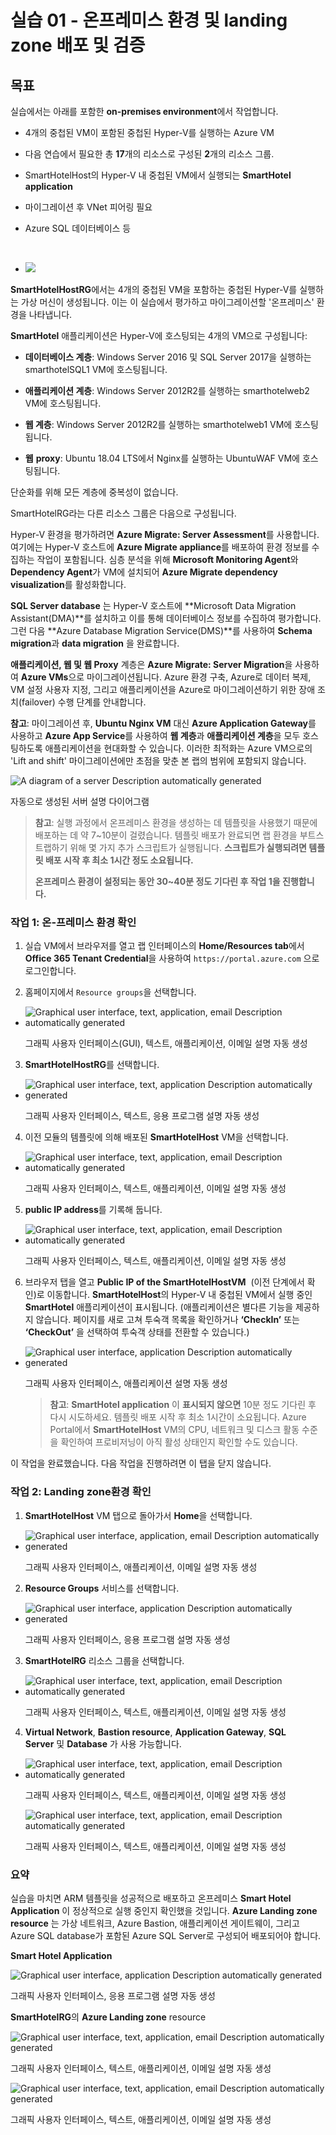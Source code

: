 # 실습 01 - 온프레미스 환경 및 landing zone 배포 및 검증

## 목표

실습에서는 아래를 포함한 **on-premises environment**에서 작업합니다.

- 4개의 중첩된 VM이 포함된 중첩된 Hyper-V를 실행하는 Azure VM

- 다음 연습에서 필요한 총 **17**개의 리소스로 구성된 **2**개의 리소스
  그룹.

- SmartHotelHost의 Hyper-V 내 중첩된 VM에서 실행되는 **SmartHotel
  application**

- 마이그레이션 후 VNet 피어링 필요

- Azure SQL 데이터베이스 등

&nbsp;

- ![](./media/image1.jpg)

**SmartHotelHostRG**에서는 4개의 중첩된 VM을 포함하는 중첩된 Hyper-V를
실행하는 가상 머신이 생성됩니다. 이는 이 실습에서 평가하고
마이그레이션할 '온프레미스' 환경을 나타냅니다.

**SmartHotel** 애플리케이션은 Hyper-V에 호스팅되는 4개의 VM으로
구성됩니다:

- **데이터베이스 계층**: Windows Server 2016 및 SQL Server 2017을
  실행하는 smarthotelSQL1 VM에 호스팅됩니다.

- **애플리케이션 계층**: Windows Server 2012R2를 실행하는 smarthotelweb2
  VM에 호스팅됩니다.

- **웹 계층**: Windows Server 2012R2를 실행하는 smarthotelweb1 VM에
  호스팅됩니다.

- **웹** **proxy**: Ubuntu 18.04 LTS에서 Nginx를 실행하는 UbuntuWAF VM에
  호스팅됩니다.

단순화를 위해 모든 계층에 중복성이 없습니다.

SmartHotelRG라는 다른 리소스 그룹은 다음으로 구성됩니다.

Hyper-V 환경을 평가하려면 **Azure Migrate: Server Assessment**를
사용합니다. 여기에는 Hyper-V 호스트에 **Azure Migrate appliance**를
배포하여 환경 정보를 수집하는 작업이 포함됩니다. 심층 분석을 위해
**Microsoft Monitoring Agent**와 **Dependency Agent**가 VM에 설치되어
**Azure Migrate dependency visualization**를 활성화합니다.

**SQL Server database** 는 Hyper-V 호스트에 **Microsoft Data Migration
Assistant(DMA)**를 설치하고 이를 통해 데이터베이스 정보를 수집하여
평가합니다. 그런 다음 **Azure Database Migration Service(DMS)**를
사용하여 **Schema migration**과 **data migration** 을 완료합니다.

**애플리케이션, 웹 및 웹 Proxy** 계층은 **Azure Migrate: Server
Migration**을 사용하여 **Azure VMs**으로 마이그레이션됩니다. Azure 환경
구축, Azure로 데이터 복제, VM 설정 사용자 지정, 그리고 애플리케이션을
Azure로 마이그레이션하기 위한 장애 조치(failover) 수행 단계를
안내합니다.

**참고**: 마이그레이션 후, **Ubuntu Nginx VM** 대신 **Azure Application
Gateway**를 사용하고 **Azure App Service**를 사용하여 **웹 계층**과
**애플리케이션 계층**을 모두 호스팅하도록 애플리케이션을 현대화할 수
있습니다. 이러한 최적화는 Azure VM으로의 'Lift and shift'
마이그레이션에만 초점을 맞춘 본 랩의 범위에 포함되지 않습니다.

![A diagram of a server Description automatically
generated](./media/image2.jpg)

자동으로 생성된 서버 설명 다이어그램

> **참고**: 실행 과정에서 온프레미스 환경을 생성하는 데 템플릿을
> 사용했기 때문에 배포하는 데 약 7~10분이 걸렸습니다. 템플릿 배포가
> 완료되면 랩 환경을 부트스트랩하기 위해 몇 가지 추가 스크립트가
> 실행됩니다. **스크립트가 실행되려면 템플릿 배포 시작 후 최소 1시간
> 정도 소요됩니다.**
>
> **온프레미스 환경이 설정되는 동안 30~40분 정도 기다린 후 작업 1을
> 진행합니다.**

### 작업 1: 온-프레미스 환경 확인

1.  실습 VM에서 브라우저를 열고 랩 인터페이스의 **Home/Resources
    tab**에서 **Office 365 Tenant Credential**을 사용하여
    `https://portal.azure.com` 으로 로그인합니다.

2.  홈페이지에서 `Resource groups`을 선택합니다.

- ![Graphical user interface, text, application, email Description
  automatically generated](./media/image3.png)

  그래픽 사용자 인터페이스(GUI), 텍스트, 애플리케이션, 이메일 설명 자동
  생성

3.  **SmartHotelHostRG**를 선택합니다.

- ![Graphical user interface, text, application Description
  automatically generated](./media/image4.png)

  그래픽 사용자 인터페이스, 텍스트, 응용 프로그램 설명 자동 생성

4.  이전 모듈의 템플릿에 의해 배포된 **SmartHotelHost** VM을 선택합니다.

- ![Graphical user interface, text, application, email Description
  automatically generated](./media/image5.png)

  그래픽 사용자 인터페이스, 텍스트, 애플리케이션, 이메일 설명 자동 생성

5.  **public IP address**를 기록해 둡니다.

- ![Graphical user interface, text, application, email Description
  automatically generated](./media/image6.png)

  그래픽 사용자 인터페이스, 텍스트, 애플리케이션, 이메일 설명 자동 생성

6.  브라우저 탭을 열고 **Public IP of the SmartHotelHostVM**  (이전
    단계에서 확인)로 이동합니다. **SmartHotelHost**의 Hyper-V 내 중첩된
    VM에서 실행 중인 **SmartHotel** 애플리케이션이 표시됩니다.
    (애플리케이션은 별다른 기능을 제공하지 않습니다. 페이지를 새로 고쳐
    투숙객 목록을 확인하거나 **‘CheckIn’** 또는 **‘CheckOut’** 을
    선택하여 투숙객 상태를 전환할 수 있습니다.)

- ![Graphical user interface, application Description automatically
  generated](./media/image7.png)

  그래픽 사용자 인터페이스, 애플리케이션 설명 자동 생성

  > **참고**: **SmartHotel application** 이 **표시되지 않으면** 10분
  > 정도 기다린 후 다시 시도하세요. 템플릿 배포 시작 후 최소 1시간이
  > 소요됩니다. Azure Portal에서 **SmartHotelHost** VM의 CPU, 네트워크
  > 및 디스크 활동 수준을 확인하여 프로비저닝이 아직 활성 상태인지
  > 확인할 수도 있습니다.

이 작업을 완료했습니다. 다음 작업을 진행하려면 이 탭을 닫지 않습니다.

### 작업 2: Landing zone환경 확인

1.  **SmartHotelHost** VM 탭으로 돌아가서 **Home**을 선택합니다.

- ![Graphical user interface, application, email Description
  automatically generated](./media/image8.png)

  그래픽 사용자 인터페이스, 애플리케이션, 이메일 설명 자동 생성

2.  **Resource Groups** 서비스를 선택합니다.

- ![Graphical user interface, application Description automatically
  generated](./media/image9.png)

  그래픽 사용자 인터페이스, 응용 프로그램 설명 자동 생성

3.  **SmartHotelRG** 리소스 그룹을 선택합니다.

- ![Graphical user interface, text, application, email Description
  automatically generated](./media/image10.png)

  그래픽 사용자 인터페이스, 텍스트, 애플리케이션, 이메일 설명 자동 생성

4.  **Virtual Network**, **Bastion resource**, **Application
    Gateway**, **SQL Server** 및 **Database** 가 사용 가능합니다.

- ![Graphical user interface, text, application, email Description
  automatically generated](./media/image11.png)

  그래픽 사용자 인터페이스, 텍스트, 애플리케이션, 이메일 설명 자동 생성

  ![Graphical user interface, text, application, email Description
  automatically generated](./media/image12.png)

  그래픽 사용자 인터페이스, 텍스트, 애플리케이션, 이메일 설명 자동 생성

### 요약

실습을 마치면 ARM 템플릿을 성공적으로 배포하고 온프레미스 **Smart Hotel
Application** 이 정상적으로 실행 중인지 확인했을 것입니다. **Azure
Landing zone resource** 는 가상 네트워크, Azure Bastion, 애플리케이션
게이트웨이, 그리고 Azure SQL database가 포함된 Azure SQL Server로
구성되어 배포되어야 합니다.

**Smart Hotel Application**

![Graphical user interface, application Description automatically
generated](./media/image13.png)

그래픽 사용자 인터페이스, 응용 프로그램 설명 자동 생성

**SmartHotelRG**의 **Azure Landing zone** resource

![Graphical user interface, text, application, email Description
automatically generated](./media/image11.png)

그래픽 사용자 인터페이스, 텍스트, 애플리케이션, 이메일 설명 자동 생성

![Graphical user interface, text, application, email Description
automatically generated](./media/image12.png)

그래픽 사용자 인터페이스, 텍스트, 애플리케이션, 이메일 설명 자동 생성
